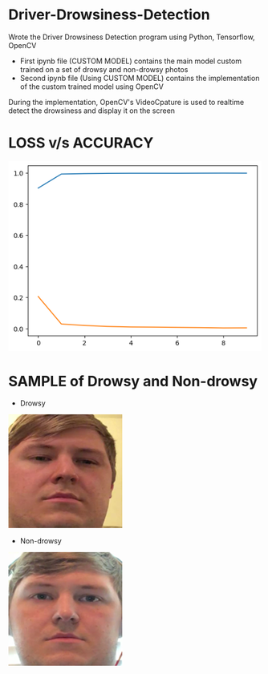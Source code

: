 # Driver-Drowsiness-Detection

Wrote the Driver Drowsiness Detection program using Python, Tensorflow, OpenCV

* First ipynb file (CUSTOM MODEL) contains the main model custom trained on a set of drowsy and non-drowsy photos
* Second ipynb file (Using CUSTOM MODEL) contains the implementation of the custom trained model using OpenCV

During the implementation, OpenCV's VideoCpature is used to realtime detect the drowsiness and display it on the screen

# LOSS v/s ACCURACY
![](https://github.com/Virendra69/Driver-Drowsiness-Detection/blob/main/download.png)

# SAMPLE of Drowsy and Non-drowsy
* Drowsy

![](https://github.com/Virendra69/Driver-Drowsiness-Detection/blob/main/J0234.png)

* Non-drowsy

![](https://github.com/Virendra69/Driver-Drowsiness-Detection/blob/main/j0147.png)
